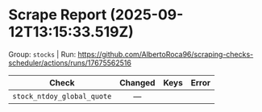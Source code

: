 # Scrape Report (2025-09-12T13:15:33.519Z)

Group: `stocks`  |  Run: https://github.com/AlbertoRoca96/scraping-checks-scheduler/actions/runs/17675562516

| Check | Changed | Keys | Error |
|---|:---:|:--|:--|
| `stock_ntdoy_global_quote` | — |  |  |
